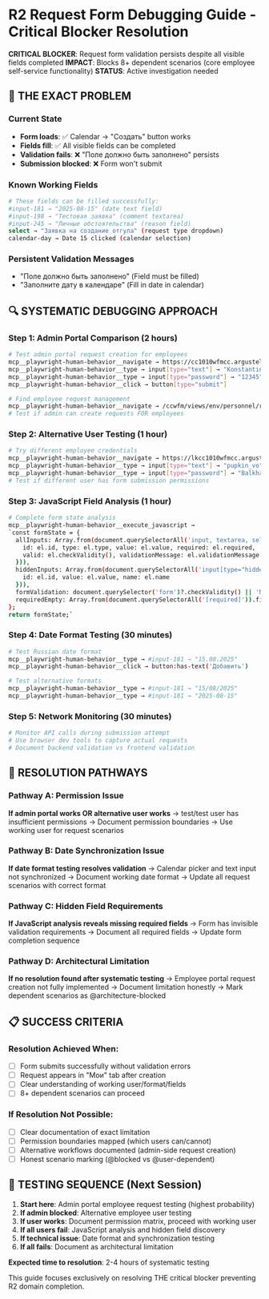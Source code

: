 # R2 Request Form Debugging Guide - Critical Blocker Resolution

**CRITICAL BLOCKER**: Request form validation persists despite all visible fields completed
**IMPACT**: Blocks 8+ dependent scenarios (core employee self-service functionality)
**STATUS**: Active investigation needed

## 🎯 THE EXACT PROBLEM

### Current State
- **Form loads**: ✅ Calendar → "Создать" button works
- **Fields fill**: ✅ All visible fields can be completed
- **Validation fails**: ❌ "Поле должно быть заполнено" persists
- **Submission blocked**: ❌ Form won't submit

### Known Working Fields
```bash
# These fields can be filled successfully:
#input-181 → "2025-08-15" (date text field)
#input-198 → "Тестовая заявка" (comment textarea) 
#input-245 → "Личные обстоятельства" (reason field)
select → "Заявка на создание отгула" (request type dropdown)
calendar-day → Date 15 clicked (calendar selection)
```

### Persistent Validation Messages
- "Поле должно быть заполнено" (Field must be filled)
- "Заполните дату в календаре" (Fill in date in calendar)

## 🔍 SYSTEMATIC DEBUGGING APPROACH

### Step 1: Admin Portal Comparison (2 hours)
```bash
# Test admin portal request creation for employees
mcp__playwright-human-behavior__navigate → https://cc1010wfmcc.argustelecom.ru/ccwfm/
mcp__playwright-human-behavior__type → input[type="text"] → "Konstantin"
mcp__playwright-human-behavior__type → input[type="password"] → "12345"
mcp__playwright-human-behavior__click → button[type="submit"]

# Find employee request management
mcp__playwright-human-behavior__navigate → /ccwfm/views/env/personnel/request/UserRequestView.xhtml
# Test if admin can create requests FOR employees
```

### Step 2: Alternative User Testing (1 hour)
```bash
# Try different employee credentials
mcp__playwright-human-behavior__navigate → https://lkcc1010wfmcc.argustelecom.ru/
mcp__playwright-human-behavior__type → input[type="text"] → "pupkin_vo"
mcp__playwright-human-behavior__type → input[type="password"] → "Balkhash22"
# Test if different user has form submission permissions
```

### Step 3: JavaScript Field Analysis (1 hour)
```bash
# Complete form state analysis
mcp__playwright-human-behavior__execute_javascript → 
`const formState = {
  allInputs: Array.from(document.querySelectorAll('input, textarea, select')).map(el => ({
    id: el.id, type: el.type, value: el.value, required: el.required, 
    valid: el.checkValidity(), validationMessage: el.validationMessage
  })),
  hiddenInputs: Array.from(document.querySelectorAll('input[type="hidden"]')).map(el => ({
    id: el.id, value: el.value, name: el.name
  })),
  formValidation: document.querySelector('form')?.checkValidity() || 'No form element',
  requiredEmpty: Array.from(document.querySelectorAll('[required]')).filter(el => !el.value)
};
return formState;`
```

### Step 4: Date Format Testing (30 minutes)
```bash
# Test Russian date format
mcp__playwright-human-behavior__type → #input-181 → "15.08.2025"
mcp__playwright-human-behavior__click → button:has-text('Добавить')

# Test alternative formats
mcp__playwright-human-behavior__type → #input-181 → "15/08/2025"
mcp__playwright-human-behavior__type → #input-181 → "2025-08-15"
```

### Step 5: Network Monitoring (30 minutes)
```bash
# Monitor API calls during submission attempt
# Use browser dev tools to capture actual requests
# Document backend validation vs frontend validation
```

## 🎯 RESOLUTION PATHWAYS

### Pathway A: Permission Issue
**If admin portal works OR alternative user works**
→ test/test user has insufficient permissions
→ Document permission boundaries
→ Use working user for request scenarios

### Pathway B: Date Synchronization Issue  
**If date format testing resolves validation**
→ Calendar picker and text input not synchronized
→ Document working date format
→ Update all request scenarios with correct format

### Pathway C: Hidden Field Requirements
**If JavaScript analysis reveals missing required fields**
→ Form has invisible validation requirements
→ Document all required fields
→ Update form completion sequence

### Pathway D: Architectural Limitation
**If no resolution found after systematic testing**
→ Employee portal request creation not fully implemented
→ Document limitation honestly
→ Mark dependent scenarios as @architecture-blocked

## 📋 SUCCESS CRITERIA

### Resolution Achieved When:
- [ ] Form submits successfully without validation errors
- [ ] Request appears in "Мои" tab after creation
- [ ] Clear understanding of working user/format/fields
- [ ] 8+ dependent scenarios can proceed

### If Resolution Not Possible:
- [ ] Clear documentation of exact limitation
- [ ] Permission boundaries mapped (which users can/cannot)
- [ ] Alternative workflows documented (admin-side request creation)
- [ ] Honest scenario marking (@blocked vs @user-dependent)

## 🚨 TESTING SEQUENCE (Next Session)

1. **Start here**: Admin portal employee request testing (highest probability)
2. **If admin blocked**: Alternative employee user testing  
3. **If user works**: Document permission matrix, proceed with working user
4. **If all users fail**: JavaScript analysis and hidden field discovery
5. **If technical issue**: Date format and synchronization testing
6. **If all fails**: Document as architectural limitation

**Expected time to resolution**: 2-4 hours of systematic testing

This guide focuses exclusively on resolving THE critical blocker preventing R2 domain completion.